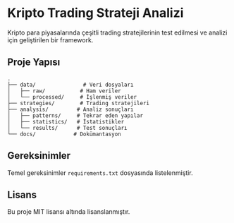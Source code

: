 # Kripto Trading Strateji Analizi

Kripto para piyasalarında çeşitli trading stratejilerinin test edilmesi ve analizi için geliştirilen bir framework.

## Proje Yapısı

```
.
├── data/               # Veri dosyaları
│   ├── raw/           # Ham veriler
│   └── processed/     # İşlenmiş veriler
├── strategies/        # Trading stratejileri
├── analysis/         # Analiz sonuçları
│   ├── patterns/     # Tekrar eden yapılar
│   ├── statistics/   # İstatistikler
│   └── results/      # Test sonuçları
└── docs/            # Dokümantasyon
```

## Gereksinimler

Temel gereksinimler `requirements.txt` dosyasında listelenmiştir.

## Lisans

Bu proje MIT lisansı altında lisanslanmıştır.
